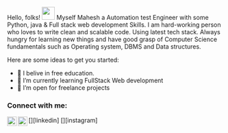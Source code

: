 

Hello, folks! <img src="https://raw.githubusercontent.com/MartinHeinz/MartinHeinz/master/wave.gif" width="30px">
Myself Mahesh a Automation test Engineer with some Python, java & Full stack web development Skills. I am hard-working person who loves to write clean and scalable code. Using latest tech stack. Always hungry for learning new things and have good grasp of Computer Science fundamentals such as Operating system, DBMS and Data structures.

 Here are some ideas to get you started:

- 🔭 I belive in free education.
- 🌱 I’m currently learning FullStack Web development
- 👯 I’m open for freelance projects




### Connect with me:


[<img align="left" alt="Mahesh Kumar | LinkedIn" width="22px" src="https://cdn.jsdelivr.net/npm/simple-icons@v3/icons/linkedin.svg" />][linkedin]
[<img align="left" alt="Instagram | Instagram" width="22px" src="https://cdn.jsdelivr.net/npm/simple-icons@v3/icons/instagram.svg" />][instagram]







